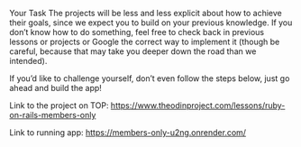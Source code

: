 Your Task
The projects will be less and less explicit about how to achieve their goals, since we expect you to build on your previous knowledge. If you don’t know how to do something, feel free to check back in previous lessons or projects or Google the correct way to implement it (though be careful, because that may take you deeper down the road than we intended).

If you’d like to challenge yourself, don’t even follow the steps below, just go ahead and build the app!

Link to the project on TOP: https://www.theodinproject.com/lessons/ruby-on-rails-members-only

Link to running app: https://members-only-u2ng.onrender.com/
